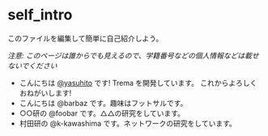 # self_intro

このファイルを編集して簡単に自己紹介しよう。

_注意: このページは誰からでも見えるので、学籍番号などの個人情報などは載せないでください_

* こんにちは [@yasuhito](https://github.com/yasuhito) です! Trema を開発しています。
  これからよろしくおねがいします!
* こんにちは @barbaz です。趣味はフットサルです。
* ○○研の @foobar です。△△の研究をしています。
* 村田研の @k-kawashima です。ネットワークの研究をしています。